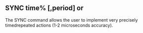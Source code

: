 ## SYNC time% [,period] or

The SYNC command allows the user to implement very precisely timedrepeated actions (1-2 microseconds accuracy).